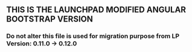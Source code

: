 ## THIS IS THE LAUNCHPAD MODIFIED ANGULAR BOOTSTRAP VERSION

### Do not alter this file is used for migration purpose from LP Version: 0.11.0 -> 0.12.0
